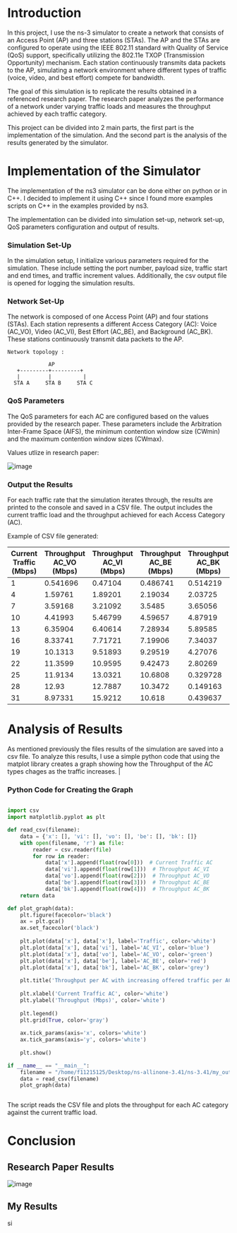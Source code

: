 # Introduction

In this project, I use the ns-3 simulator to create a network that consists of an Access Point (AP) and three stations (STAs). The AP and the STAs are configured to operate using the IEEE 802.11 standard with Quality of Service (QoS) support, specifically utilizing the 802.11e TXOP (Transmission Opportunity) mechanism. Each station continuously transmits data packets to the AP, simulating a network environment where different types of traffic (voice, video, and best effort) compete for bandwidth.

The goal of this simulation is to replicate the results obtained in a referenced research paper. The research paper analyzes the performance of a network under varying traffic loads and measures the throughput achieved by each traffic category. 

This project can be divided into 2 main parts, the first part is the implementation of the simulation. And the second part is the analysis of the results generated by the simulator.


# Implementation of the Simulator

The implementation of the ns3 simulator can be done either on python or in C++. I decided to implement it using C++ since I found more examples scripts on C++ in the examples provided by ns3.

The implementation can be divided into simulation set-up, network set-up, QoS parameters configuration and output of results.

### Simulation Set-Up

In the simulation setup, I initialize various parameters required for the simulation. These include setting the port number, payload size, traffic start and end times, and traffic increment values. Additionally, the csv output file is opened for logging the simulation results.

### Network Set-Up

The network is composed of one Access Point (AP) and four stations (STAs). Each station represents a different Access Category (AC): Voice (AC_VO), Video (AC_VI), Best Effort (AC_BE), and Background (AC_BK). These stations continuously transmit data packets to the AP.

```
Network topology :

             AP
   +---------+---------+
   |         |          |        
  STA A     STA B     STA C

```

### QoS Parameters 

The QoS parameters for each AC are configured based on the values provided by the research paper. These parameters include the Arbitration Inter-Frame Space (AIFS), the minimum contention window size (CWmin) and the maximum contention window sizes (CWmax).


Values utlize in research paper:

![image](https://github.com/bmw-ece-ntust/multimedia-wireless-network/assets/133529935/f3f01e75-8aca-427e-af0d-c0e3b2eac9d3)

### Output the Results

For each traffic rate that the simulation iterates through, the results are printed to the console and saved in a CSV file. The output includes the current traffic load and the throughput achieved for each Access Category (AC).


Example of CSV file generated:

| Current Traffic (Mbps) | Throughput AC_VO (Mbps) | Throughput AC_VI (Mbps) | Throughput AC_BE (Mbps) | Throughput AC_BK (Mbps) |
|------------------------|-------------------------|-------------------------|-------------------------|-------------------------|
| 1                      | 0.541696                | 0.47104                 | 0.486741                | 0.514219                |
| 4                      | 1.59761                 | 1.89201                 | 2.19034                 | 2.03725                 |
| 7                      | 3.59168                 | 3.21092                 | 3.5485                  | 3.65056                 |
| 10                     | 4.41993                 | 5.46799                 | 4.59657                 | 4.87919                 |
| 13                     | 6.35904                 | 6.40614                 | 7.28934                 | 5.89585                 |
| 16                     | 8.33741                 | 7.71721                 | 7.19906                 | 7.34037                 |
| 19                     | 10.1313                 | 9.51893                 | 9.29519                 | 4.27076                 |
| 22                     | 11.3599                 | 10.9595                 | 9.42473                 | 2.80269                 |
| 25                     | 11.9134                 | 13.0321                 | 10.6808                 | 0.329728                |
| 28                     | 12.93                   | 12.7887                 | 10.3472                 | 0.149163                |
| 31                     | 8.97331                 | 15.9212                 | 10.618                  | 0.439637                |






# Analysis of Results

As mentioned previously the files results of the simulation are saved into a csv file. To analyze this results, I use a simple python code that using the matplot library creates a graph showing how the Throughput of the AC types chages as the traffic increases.
|

### Python Code for Creating the Graph

```python

import csv
import matplotlib.pyplot as plt

def read_csv(filename):
    data = {'x': [], 'vi': [], 'vo': [], 'be': [], 'bk': []}
    with open(filename, 'r') as file:
        reader = csv.reader(file)
        for row in reader:
            data['x'].append(float(row[0]))  # Current Traffic AC
            data['vi'].append(float(row[1]))  # Throughput AC_VI
            data['vo'].append(float(row[2]))  # Throughput AC_VO
            data['be'].append(float(row[3]))  # Throughput AC_BE
            data['bk'].append(float(row[4]))  # Throughput AC_BK
    return data

def plot_graph(data):
    plt.figure(facecolor='black')
    ax = plt.gca()
    ax.set_facecolor('black')
    
    plt.plot(data['x'], data['x'], label='Traffic', color='white')
    plt.plot(data['x'], data['vi'], label='AC_VI', color='blue')
    plt.plot(data['x'], data['vo'], label='AC_VO', color='green')
    plt.plot(data['x'], data['be'], label='AC_BE', color='red')
    plt.plot(data['x'], data['bk'], label='AC_BK', color='grey')
    
    plt.title('Throughput per AC with increasing offered traffic per AC', color='white')
    
    plt.xlabel('Current Traffic AC', color='white')
    plt.ylabel('Throughput (Mbps)', color='white')
    
    plt.legend()
    plt.grid(True, color='gray')
    
    ax.tick_params(axis='x', colors='white')
    ax.tick_params(axis='y', colors='white')
    
    plt.show()

if __name__ == "__main__":
    filename = "/home/f11215125/Desktop/ns-allinone-3.41/ns-3.41/my_output/simulation_output.csv"
    data = read_csv(filename)
    plot_graph(data)



```

The script reads the CSV file and plots the throughput for each AC category against the current traffic load.

# Conclusion

## Research Paper Results

![image](https://github.com/bmw-ece-ntust/multimedia-wireless-network/assets/133529935/6ba56e0b-b42c-4cc9-bb04-a1912130eff2)


## My Results

si





